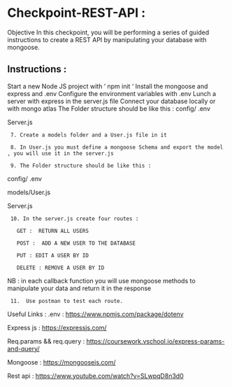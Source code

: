# Checkpoint-REST-API : 
Objective
In this checkpoint, you will be performing a series of guided instructions to create a REST API by manipulating your database with mongoose.
## Instructions : 
Start a new Node JS project  with ‘ npm init ‘
Install the mongoose and express and  .env
Configure the environment variables with .env
Lunch a server with express in the server.js file
Connect your database locally or with mongo atlas
The Folder structure should be like this :
config/ .env 

Server.js

     7. Create a models folder and a User.js file in it 

     8. In User.js you must define a mongoose Schema and export the model , you will use it in the server.js

     9. The Folder structure should be like this : 

config/ .env 

models/User.js

Server.js

     10. In the server.js create four routes : 

       GET :  RETURN ALL USERS 

       POST :  ADD A NEW USER TO THE DATABASE 

       PUT : EDIT A USER BY ID 

       DELETE : REMOVE A USER BY ID 

NB : in each callback function you will use mongoose methods to manipulate your data and return it in the response 

     11.  Use postman to test each route.
                 
  Useful Links : 
.env : https://www.npmjs.com/package/dotenv 

Express js : https://expressjs.com/

Req.params && req.query : https://coursework.vschool.io/express-params-and-query/

Mongoose : https://mongoosejs.com/ 

Rest api : https://www.youtube.com/watch?v=SLwpqD8n3d0
